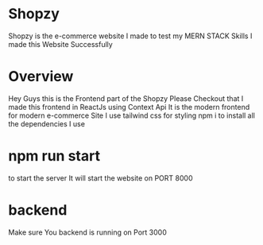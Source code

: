 # Shopzy 
Shopzy is the e-commerce website I made to test my MERN STACK Skills I made this Website Successfully 

# Overview
Hey Guys this is the Frontend part of the Shopzy Please Checkout that I made this frontend in ReactJs using Context Api It is the modern frontend for modern e-commerce Site  I use tailwind css for styling npm i to install all the dependencies I use 

# npm run start 
to start the server
It will start the website on PORT 8000 

# backend 
Make sure You backend is running on Port 3000
